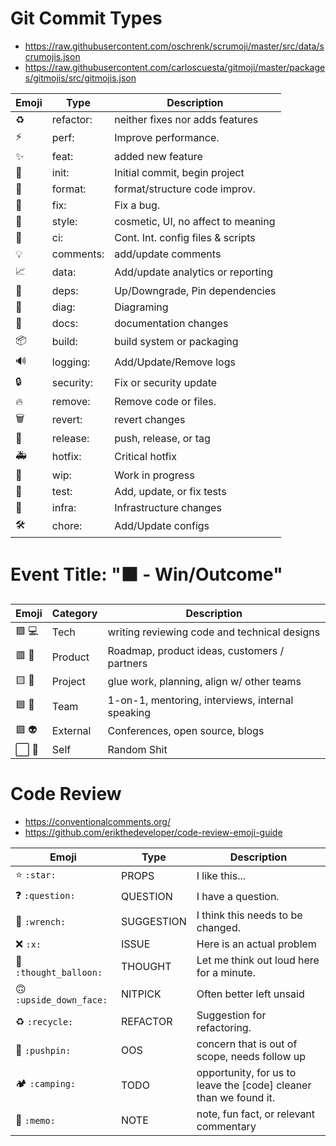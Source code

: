 # Git Commit Types
- https://raw.githubusercontent.com/oschrenk/scrumoji/master/src/data/scrumojis.json
- https://raw.githubusercontent.com/carloscuesta/gitmoji/master/packages/gitmojis/src/gitmojis.json


| Emoji | Type      | Description                        |
|-------|-----------|------------------------------------|
| ♻️     | refactor: | neither fixes nor adds features    |
| ⚡️    | perf:     | Improve performance.               |
| ✨    | feat:     | added new feature                  |
| 🎉    | init:     | Initial commit, begin project      |
| 🎨    | format:   | format/structure code improv.      |
| 🐛    | fix:      | Fix a bug.                         |
| 💎    | style:    | cosmetic, UI, no affect to meaning |
| 💚    | ci:       | Cont. Int. config files & scripts  |
| 💡    | comments: | add/update comments                |
| 📈    | data:     | Add/update analytics or reporting  |
| 📌    | deps:     | Up/Downgrade, Pin dependencies     |
| 📐    | diag:     | Diagraming                         |
| 📝    | docs:     | documentation changes              |
| 📦    | build:    | build system or packaging          |
| 🔊    | logging:  | Add/Update/Remove logs             |
| 🔒️    | security: | Fix or security update             |
| 🔥    | remove:   | Remove code or files.              |
| 🗑️    | revert:   | revert changes                     |
| 🚀    | release:  | push, release, or tag              |
| 🚑️    | hotfix:   | Critical hotfix                    |
| 🚧    | wip:      | Work in progress                   |
| 🚨    | test:     | Add, update, or fix tests          |
| 🧱    | infra:    | Infrastructure changes             |
| 🛠️    | chore:    | Add/Update configs                 |

# Event Title: "⬛️ <Project> - Win/Outcome"

| Emoji | Category | Description                                      |
|-------|----------|--------------------------------------------------|
| 🟩 💻 | Tech     | writing reviewing code and technical designs     |
| 🟥 💼 | Product  | Roadmap, product ideas, customers / partners     |
| 🟨 🤹 | Project  | glue work, planning, align w/ other teams        |
| 🟦 🧙 | Team     | 1-on-1, mentoring, interviews, internal speaking |
| 🟪 👽 | External | Conferences, open source, blogs                  |
| ⬜️ 🤡 | Self     | Random Shit                                      |


# Code Review

- https://conventionalcomments.org/
- https://github.com/erikthedeveloper/code-review-emoji-guide

| Emoji                   | Type       | Description                                                       |
|-------------------------|------------|-------------------------------------------------------------------|
| ⭐️ `:star:`             | PROPS      | I like this...                                                    |
| ❓ `:question:`         | QUESTION   | I have a question.                                                |
| 🔧 `:wrench:`           | SUGGESTION | I think this needs to be changed.                                 |
| ❌ `:x:`                | ISSUE      | Here is an actual problem                                         |
| 💭 `:thought_balloon:`  | THOUGHT    | Let me think out loud here for a minute.                          |
| 🙃 `:upside_down_face:` | NITPICK    | Often better left unsaid                                          |
| ♻️  `:recycle:`          | REFACTOR   | Suggestion for refactoring.                                       |
| 📌 `:pushpin:`          | OOS        | concern that is out of scope, needs follow up                     |
| 🏕 `:camping:`          | TODO       | opportunity, for us to leave the [code] cleaner than we found it. |
| 📝 `:memo:`             | NOTE       | note, fun fact, or relevant commentary                            |
